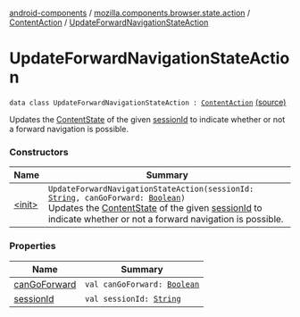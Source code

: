 [android-components](../../../index.md) / [mozilla.components.browser.state.action](../../index.md) / [ContentAction](../index.md) / [UpdateForwardNavigationStateAction](./index.md)

# UpdateForwardNavigationStateAction

`data class UpdateForwardNavigationStateAction : `[`ContentAction`](../index.md) [(source)](https://github.com/mozilla-mobile/android-components/blob/master/components/browser/state/src/main/java/mozilla/components/browser/state/action/BrowserAction.kt#L287)

Updates the [ContentState](../../../mozilla.components.browser.state.state/-content-state/index.md) of the given [sessionId](session-id.md) to indicate whether or not a forward navigation is possible.

### Constructors

| Name | Summary |
|---|---|
| [&lt;init&gt;](-init-.md) | `UpdateForwardNavigationStateAction(sessionId: `[`String`](https://kotlinlang.org/api/latest/jvm/stdlib/kotlin/-string/index.html)`, canGoForward: `[`Boolean`](https://kotlinlang.org/api/latest/jvm/stdlib/kotlin/-boolean/index.html)`)`<br>Updates the [ContentState](../../../mozilla.components.browser.state.state/-content-state/index.md) of the given [sessionId](session-id.md) to indicate whether or not a forward navigation is possible. |

### Properties

| Name | Summary |
|---|---|
| [canGoForward](can-go-forward.md) | `val canGoForward: `[`Boolean`](https://kotlinlang.org/api/latest/jvm/stdlib/kotlin/-boolean/index.html) |
| [sessionId](session-id.md) | `val sessionId: `[`String`](https://kotlinlang.org/api/latest/jvm/stdlib/kotlin/-string/index.html) |
